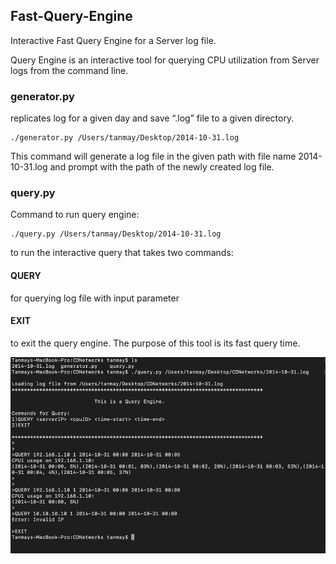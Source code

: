 ## Fast-Query-Engine
Interactive Fast Query Engine for a Server log file.

Query Engine is an interactive tool for querying CPU utilization from Server logs from the command line. 
### generator.py 
replicates log for a given day and save “.log” file to a given directory. 
```
./generator.py /Users/tanmay/Desktop/2014-10-31.log
```
This command will generate a log file in the given path with file name 2014-10-31.log and prompt with the path of the newly created log file.

### query.py 
Command to run query engine:
```
./query.py /Users/tanmay/Desktop/2014-10-31.log
```

to run the interactive query that takes two commands:
#### QUERY 
for querying log file with input parameter <IP address of Server> <CPU ID> <Start time> <Stop time> 
  
#### EXIT 
to exit the query engine. The purpose of this tool is its fast query time.

![alt text](https://github.com/tanmaykolte/Fast-Query-Engine/blob/master/images/Picture1.png)



